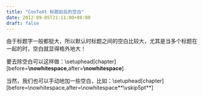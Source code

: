 ```yaml
---
title: "ConTeXt 标题前后的空白"
date: 2012-09-05T21:11:00+08:00
draft: false
---
```


由于标题字一般都挺大，所以默认时标题之间的空白比较大，尤其是当多个标题在一起的时，空白就显得格外地大！

 要去除空白可以这样做：\setuphead[chapter][before=**\nowhitespace**,after=**\nowhitespace**]

 当然，我们也可以手动地加一些空白，比如：\setuphead[chapter][before=\nowhitespace,after=\nowhitespace**\vskip5pt**]


